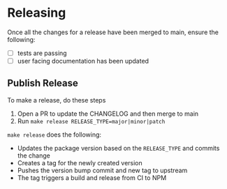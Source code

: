 # Releasing

Once all the changes for a release have been merged to main, ensure the following:

- [ ] tests are passing
- [ ] user facing documentation has been updated

## Publish Release

To make a release, do these steps

1. Open a PR to update the CHANGELOG and then merge to main
1. Run `make release RELEASE_TYPE=major|minor|patch`

`make release` does the following:

- Updates the package version based on the `RELEASE_TYPE` and commits the change
- Creates a tag for the newly created version
- Pushes the version bump commit and new tag to upstream
- The tag triggers a build and release from CI to NPM
